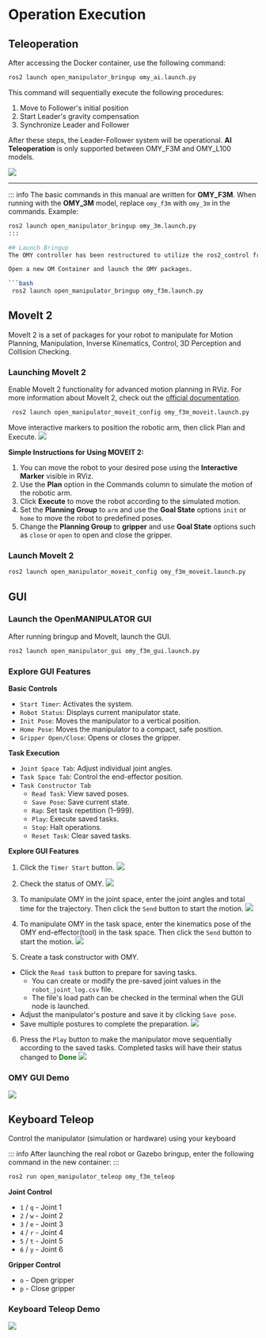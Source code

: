 # Operation Execution

## Teleoperation
After accessing the Docker container, use the following command:
```bash
ros2 launch open_manipulator_bringup omy_ai.launch.py
```
This command will sequentially execute the following procedures:
1. Move to Follower's initial position
2. Start Leader's gravity compensation
3. Synchronize Leader and Follower

After these steps, the Leader-Follower system will be operational. **AI Teleoperation** is only supported between OMY_F3M and OMY_L100 models.

![](/quick_start_guide/ai_teleop.gif)

---
::: info
The basic commands in this manual are written for **OMY_F3M**.
When running with the **OMY_3M** model, replace `omy_f3m` with `omy_3m` in the commands.
Example:
```bash
ros2 launch open_manipulator_bringup omy_3m.launch.py
:::

## Launch Bringup
The OMY controller has been restructured to utilize the ros2_control framework and MoveIt 2 for enhanced flexibility, modularity, and usability. This updated controller allows for seamless integration with ROS 2-based systems, offering advanced features such as trajectory planning, real-time control, and state feedback.

Open a new OM Container and launch the OMY packages.

```bash
 ros2 launch open_manipulator_bringup omy_f3m.launch.py
```

## MoveIt 2
MoveIt 2 is a set of packages for your robot to manipulate for Motion Planning, Manipulation, Inverse Kinematics, Control, 3D Perception and Collision Checking.

###  Launching MoveIt 2
Enable MoveIt 2 functionality for advanced motion planning in RViz.
For more information about MoveIt 2, check out the [official documentation](https://moveit.picknik.ai/main/doc/how_to_guides/how_to_guides.html).
```bash
 ros2 launch open_manipulator_moveit_config omy_f3m_moveit.launch.py
```
Move interactive markers to position the robotic arm, then click Plan and Execute.
![](/quick_start_guide/moveit2_core.png)

**Simple Instructions for Using MOVEIT 2:**
1. You can move the robot to your desired pose using the **Interactive Marker** visible in RViz.
2. Use the **Plan** option in the Commands column to simulate the motion of the robotic arm.
3. Click **Execute** to move the robot according to the simulated motion.
4. Set the **Planning Group** to `arm` and use the **Goal State** options `init` or `home` to move the robot to predefined poses.
5. Change the **Planning Group** to **gripper** and use **Goal State** options such as `close` or `open` to open and close the gripper.




### Launch MoveIt 2
```bash
ros2 launch open_manipulator_moveit_config omy_f3m_moveit.launch.py
```

## GUI

### Launch the OpenMANIPULATOR GUI
After running bringup and MoveIt, launch the GUI.
```bash
ros2 launch open_manipulator_gui omy_f3m_gui.launch.py
```

### Explore GUI Features
**Basic Controls**
- `Start Timer`: Activates the system.
- `Robot Status`: Displays current manipulator state.
- `Init Pose`: Moves the manipulator to a vertical position.
- `Home Pose`: Moves the manipulator to a compact, safe position.
- `Gripper Open/Close`: Opens or closes the gripper.

**Task Execution**
- `Joint Space Tab`: Adjust individual joint angles.
- `Task Space Tab`: Control the end-effector position.
- `Task Constructor Tab`
  - `Read Task`: View saved poses.
  - `Save Pose`: Save current state.
  - `Rap`: Set task repetition (1–999).
  - `Play`: Execute saved tasks.
  - `Stop`: Halt operations.
  - `Reset Task`: Clear saved tasks.

**Explore GUI Features**
1. Click the `Timer Start` button.
![](/quick_start_guide/OMY_GUI1.png)

2. Check the status of OMY.
![](/quick_start_guide/OMY_GUI2.png)

3. To manipulate OMY in the joint space, enter the joint angles and total time for the trajectory. Then click the `Send` button to start the motion.
![](/quick_start_guide/OMY_GUI3.png)

4. To manipulate OMY in the task space, enter the kinematics pose of the OMY end-effector(tool) in the task space. Then click the `Send` button to start the motion.
![](/quick_start_guide/OMY_GUI4.png)

5. Create a task constructor with OMY.
- Click the `Read task` button to prepare for saving tasks.
  - You can create or modify the pre-saved joint values in the `robot_joint_log.csv` file.
  - The file's load path can be checked in the terminal when the GUI node is launched.
- Adjust the manipulator's posture and save it by clicking `Save pose`.
- Save multiple postures to complete the preparation.
![](/quick_start_guide/OMY_GUI5.png)

6. Press the `Play` button to make the manipulator move sequentially according to the saved tasks. Completed tasks will have their status changed to <span style="color: green; font-weight: bold;">Done</span>
![](/quick_start_guide/OMY_GUI6.png)

### OMY GUI Demo
![](/quick_start_guide/omy_f3m_gui.gif)



## Keyboard Teleop
Control the manipulator (simulation or hardware) using your keyboard

::: info
After launching the real robot or Gazebo bringup, enter the following command in the new container:
:::
```bash
ros2 run open_manipulator_teleop omy_f3m_teleop
```
**Joint Control**
- `1` / `q` - Joint 1
- `2` / `w` - Joint 2
- `3` / `e` - Joint 3
- `4` / `r` - Joint 4
- `5` / `t` - Joint 5
- `6` / `y` - Joint 6

**Gripper Control**
- `o` - Open gripper
- `p` - Close gripper

### Keyboard Teleop Demo
![](/quick_start_guide/omy_f3m_teleoperation.gif)
